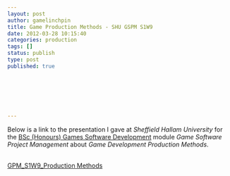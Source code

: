 ```yaml
---
layout: post
author: gamelinchpin
title: Game Production Methods - SHU GSPM S1W9
date: 2012-03-28 10:15:40
categories: production
tags: []
status: publish
type: post
published: true







---
```

Below is a link to the presentation I gave at *Sheffield Hallam
University* for the [BSc (Honours) Games Software
Development](http://www.shu.ac.uk/prospectus/course/720/ "BSc (Honours) Games Software Development") module *Game Software Project Management* about *Game Development Production Methods*.

\
 [GPM_S1W9_Production
Methods](http://game-linchpin.com/wp-content/uploads/2012/03/GPM_S1W9_Production-Methods.pptx)
